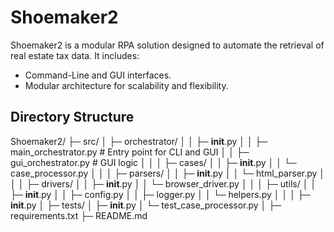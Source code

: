 # Shoemaker2

Shoemaker2 is a modular RPA solution designed to automate the retrieval of real estate tax data. It includes:
- Command-Line and GUI interfaces.
- Modular architecture for scalability and flexibility.

## Directory Structure
Shoemaker2/
├─ src/
│  ├─ orchestrator/
│  │   ├─ __init__.py
│  │   ├─ main_orchestrator.py  # Entry point for CLI and GUI
│  │   ├─ gui_orchestrator.py  # GUI logic
│  │
│  ├─ cases/
│  │   ├─ __init__.py
│  │   └─ case_processor.py
│  │
│  ├─ parsers/
│  │   ├─ __init__.py
│  │   └─ html_parser.py
│  │
│  ├─ drivers/
│  │   ├─ __init__.py
│  │   └─ browser_driver.py
│  │
│  ├─ utils/
│  │   ├─ __init__.py
│  │   ├─ config.py
│  │   ├─ logger.py
│  │   └─ helpers.py
│  │
│  ├─ __init__.py
│
├─ tests/
│  ├─ __init__.py
│  └─ test_case_processor.py
│
├─ requirements.txt
├─ README.md
